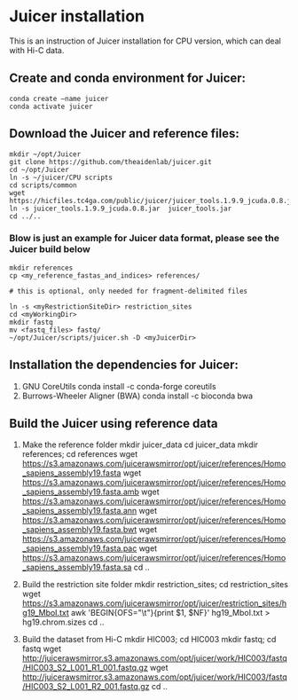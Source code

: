 # Juicer installation

This is an instruction of Juicer installation for CPU version, which can deal with Hi-C data.

## Create and conda environment for Juicer:

    conda create –name juicer
    conda activate juicer

## Download the Juicer and reference files:

    mkdir ~/opt/Juicer
    git clone https://github.com/theaidenlab/juicer.git
    cd ~/opt/Juicer
    ln -s ~/juicer/CPU scripts
    cd scripts/common
    wget https://hicfiles.tc4ga.com/public/juicer/juicer_tools.1.9.9_jcuda.0.8.jar
    ln -s juicer_tools.1.9.9_jcuda.0.8.jar  juicer_tools.jar
    cd ../..
	
### Blow is just an example for Juicer data format, please see the Juicer build below

    mkdir references
    cp <my_reference_fastas_and_indices> references/
	
    # this is optional, only needed for fragment-delimited files
	
    ln -s <myRestrictionSiteDir> restriction_sites
    cd <myWorkingDir>
    mkdir fastq
    mv <fastq_files> fastq/
    ~/opt/Juicer/scripts/juicer.sh -D <myJuicerDir>

## Installation the dependencies for Juicer:

1) GNU CoreUtils
    conda install -c conda-forge coreutils
2) Burrows-Wheeler Aligner (BWA)
    conda install -c bioconda bwa

## Build the Juicer using reference data

1) Make the reference folder
    mkdir juicer_data
    cd juicer_data
    mkdir references; cd references
    wget https://s3.amazonaws.com/juicerawsmirror/opt/juicer/references/Homo_sapiens_assembly19.fasta
    wget https://s3.amazonaws.com/juicerawsmirror/opt/juicer/references/Homo_sapiens_assembly19.fasta.amb
    wget https://s3.amazonaws.com/juicerawsmirror/opt/juicer/references/Homo_sapiens_assembly19.fasta.ann
    wget https://s3.amazonaws.com/juicerawsmirror/opt/juicer/references/Homo_sapiens_assembly19.fasta.bwt
    wget https://s3.amazonaws.com/juicerawsmirror/opt/juicer/references/Homo_sapiens_assembly19.fasta.pac
    wget https://s3.amazonaws.com/juicerawsmirror/opt/juicer/references/Homo_sapiens_assembly19.fasta.sa
    cd ..

2) Build the restriction site folder
    mkdir restriction_sites; cd restriction_sites
    wget https://s3.amazonaws.com/juicerawsmirror/opt/juicer/restriction_sites/hg19_MboI.txt
    awk 'BEGIN{OFS="\t"}{print $1, $NF}' hg19_MboI.txt > hg19.chrom.sizes
    cd ..

3) Build the dataset from Hi-C
    mkdir HIC003; cd HIC003
    mkdir fastq; cd fastq
    wget http://juicerawsmirror.s3.amazonaws.com/opt/juicer/work/HIC003/fastq/HIC003_S2_L001_R1_001.fastq.gz
    wget http://juicerawsmirror.s3.amazonaws.com/opt/juicer/work/HIC003/fastq/HIC003_S2_L001_R2_001.fastq.gz
    cd ..
